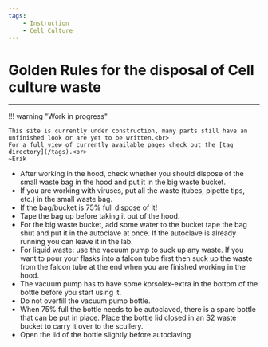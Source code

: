 ```yaml
---
tags:
    - Instruction
    - Cell Culture
---
```


# Golden Rules for the disposal of Cell culture waste

---

!!! warning "Work in progress"

    This site is currently under construction, many parts still have an unfinished look or are yet to be written.<br>
    For a full view of currently available pages check out the [tag directory](/tags).<br>
    ~Erik

- After working in the hood, check whether you should dispose of the small waste bag in the hood and put it in the big waste bucket.
- If you are working with viruses, put all the waste (tubes, pipette tips, etc.) in the small waste bag.
- If the bag/bucket is 75% full dispose of it!
- Tape the bag up before taking it out of the hood. 
- For the big waste bucket, add some water to the bucket tape the bag shut and put it in the autoclave at once. If the autoclave is already running you can leave it in the lab.
- For liquid waste: use the vacuum pump to suck up any waste. If you want to pour your flasks into a falcon tube first then suck up the waste from the falcon tube at the end when you are finished working in the hood.
- The vacuum pump has to have some korsolex-extra in the bottom of the bottle before you start using it.
- Do not overfill the vacuum pump bottle.
- When 75% full the bottle needs to be autoclaved, there is a spare bottle that can be put in place. Place the bottle lid closed in an S2 waste bucket to carry it over to the scullery.
- Open the lid of the bottle slightly before autoclaving
